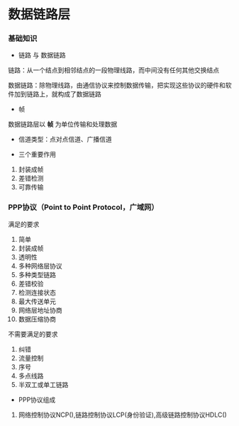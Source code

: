 # 数据链路层


### 基础知识

* 链路 与 数据链路

链路：从一个结点到相邻结点的一段物理线路，而中间没有任何其他交换结点

数据链路：除物理线路，由通信协议来控制数据传输，把实现这些协议的硬件和软件加到链路上，就构成了数据链路

* 帧

数据链路层以 **帧** 为单位传输和处理数据


* 信道类型：点对点信道、广播信道


* 三个重要作用

1. 封装成帧
2. 差错检测
3. 可靠传输


### PPP协议（Point to Point Protocol，广域网）

满足的要求

1. 简单
2. 封装成帧
3. 透明性
4. 多种网络层协议
5. 多种类型链路
6. 差错校验
7. 检测连接状态
8. 最大传送单元
9. 网络层地址协商
10. 数据压缩协商

不需要满足的要求

1. 纠错
2. 流量控制
3. 序号
4. 多点线路
5. 半双工或单工链路

* PPP协议组成

1. 网络控制协议NCP(),链路控制协议LCP(身份验证),高级链路控制协议HDLC()
